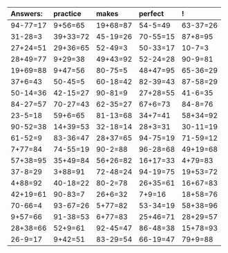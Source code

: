 | Answers: | practice | makes | perfect | ! |
| :--- | :--- | :--- | :--- | :--- |
| 94-77=17 | 9+56=65 | 19+68=87 | 54-5=49 | 63-37=26 | 
| 31-28=3 | 39+33=72 | 45-19=26 | 70-55=15 | 87+8=95 | 
| 27+24=51 | 29+36=65 | 52-49=3 | 50-33=17 | 10-7=3 | 
| 28+49=77 | 9+29=38 | 49+43=92 | 52-24=28 | 90-9=81 | 
| 19+69=88 | 9+47=56 | 80-75=5 | 48+47=95 | 65-36=29 | 
| 37+6=43 | 50-45=5 | 60-18=42 | 82-39=43 | 87-58=29 | 
| 50-14=36 | 42-15=27 | 90-81=9 | 27+28=55 | 41-6=35 | 
| 84-27=57 | 70-27=43 | 62-35=27 | 67+6=73 | 84-8=76 | 
| 23-5=18 | 59+6=65 | 81-13=68 | 34+7=41 | 58+34=92 | 
| 90-52=38 | 14+39=53 | 32-18=14 | 28+3=31 | 30-11=19 | 
| 61-52=9 | 83-36=47 | 28+37=65 | 94-75=19 | 71-59=12 | 
| 7+77=84 | 74-55=19 | 90-2=88 | 96-28=68 | 49+19=68 | 
| 57+38=95 | 35+49=84 | 56+26=82 | 16+17=33 | 4+79=83 | 
| 37-8=29 | 3+88=91 | 72-48=24 | 94-19=75 | 19+53=72 | 
| 4+88=92 | 40-18=22 | 80-2=78 | 26+35=61 | 16+67=83 | 
| 42+19=61 | 90-83=7 | 26+6=32 | 7+9=16 | 18+58=76 | 
| 70-66=4 | 93-67=26 | 5+77=82 | 53-34=19 | 58+38=96 | 
| 9+57=66 | 91-38=53 | 6+77=83 | 25+46=71 | 28+29=57 | 
| 28+38=66 | 52+9=61 | 92-45=47 | 86-48=38 | 15+78=93 | 
| 26-9=17 | 9+42=51 | 83-29=54 | 66-19=47 | 79+9=88 | 

